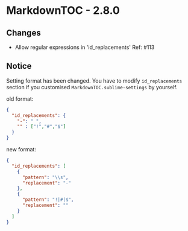 # MarkdownTOC - 2.8.0

## Changes

- Allow regular expressions in 'id_replacements' Ref: #113

## Notice

Setting format has been changed.
You have to modify `id_replacements` section if you customised `MarkdownTOC.sublime-settings` by yourself.

old format:

```json
{
  "id_replacements": {
    "-": " ",
    "" : ["!","#","$"]
  }
}
```

new format:

```json
{
  "id_replacements": [
    {
      "pattern": "\\s",
      "replacement": "-"
    },
    {
      "pattern": "!|#|$",
      "replacement": ""
    }
  ]
}
```